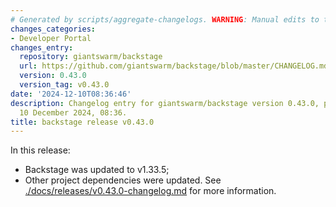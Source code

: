 ```yaml
---
# Generated by scripts/aggregate-changelogs. WARNING: Manual edits to this files will be overwritten.
changes_categories:
- Developer Portal
changes_entry:
  repository: giantswarm/backstage
  url: https://github.com/giantswarm/backstage/blob/master/CHANGELOG.md#0430---2024-12-10
  version: 0.43.0
  version_tag: v0.43.0
date: '2024-12-10T08:36:46'
description: Changelog entry for giantswarm/backstage version 0.43.0, published on
  10 December 2024, 08:36.
title: backstage release v0.43.0
---
```


In this release:
- Backstage was updated to v1.33.5;
- Other project dependencies were updated.
See [./docs/releases/v0.43.0-changelog.md](./docs/releases/v0.43.0-changelog.md) for more information.
